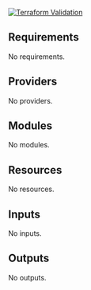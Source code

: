 
[![Terraform Validation](https://github.com/HappyPathway/terraform-ecs-harness-delegate/actions/workflows/terraform.yaml/badge.svg)](https://github.com/HappyPathway/terraform-ecs-harness-delegate/actions/workflows/terraform.yaml)

<!-- BEGIN_TF_DOCS -->
## Requirements

No requirements.

## Providers

No providers.

## Modules

No modules.

## Resources

No resources.

## Inputs

No inputs.

## Outputs

No outputs.
<!-- END_TF_DOCS -->